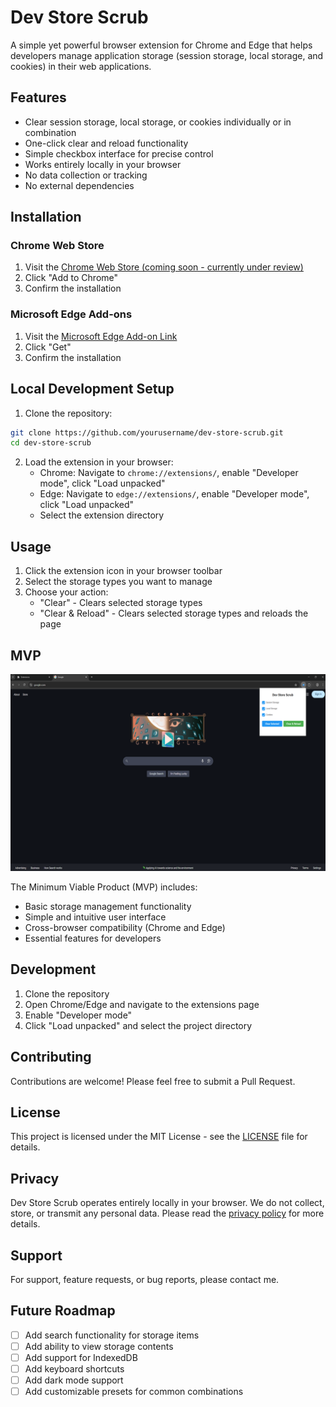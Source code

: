 # Dev Store Scrub

A simple yet powerful browser extension for Chrome and Edge that helps developers manage application storage (session storage, local storage, and cookies) in their web applications.

## Features

-   Clear session storage, local storage, or cookies individually or in combination
-   One-click clear and reload functionality
-   Simple checkbox interface for precise control
-   Works entirely locally in your browser
-   No data collection or tracking
-   No external dependencies

## Installation

### Chrome Web Store

1. Visit the [Chrome Web Store (coming soon - currently under review)](#)
2. Click "Add to Chrome"
3. Confirm the installation

### Microsoft Edge Add-ons

1. Visit the [Microsoft Edge Add-on Link](https://microsoftedge.microsoft.com/addons/detail/dev-store-scrub/abmohanoloalofiemekiciipfpcknjpp)
2. Click "Get"
3. Confirm the installation

## Local Development Setup

1. Clone the repository:

```bash
git clone https://github.com/yourusername/dev-store-scrub.git
cd dev-store-scrub
```

2. Load the extension in your browser:
    - Chrome: Navigate to `chrome://extensions/`, enable "Developer mode", click "Load unpacked"
    - Edge: Navigate to `edge://extensions/`, enable "Developer mode", click "Load unpacked"
    - Select the extension directory

## Usage

1. Click the extension icon in your browser toolbar
2. Select the storage types you want to manage
3. Choose your action:
    - "Clear" - Clears selected storage types
    - "Clear & Reload" - Clears selected storage types and reloads the page

## MVP

![Dev Store Scrub Screenshot](store-assets/screenshots/main-screenshot.png)

The Minimum Viable Product (MVP) includes:

-   Basic storage management functionality
-   Simple and intuitive user interface
-   Cross-browser compatibility (Chrome and Edge)
-   Essential features for developers

## Development

1. Clone the repository
2. Open Chrome/Edge and navigate to the extensions page
3. Enable "Developer mode"
4. Click "Load unpacked" and select the project directory

## Contributing

Contributions are welcome! Please feel free to submit a Pull Request.

## License

This project is licensed under the MIT License - see the [LICENSE](LICENSE) file for details.

## Privacy

Dev Store Scrub operates entirely locally in your browser. We do not collect, store, or transmit any personal data. Please read the [privacy policy](privacy-policy.md) for more details.

## Support

For support, feature requests, or bug reports, please contact me.

## Future Roadmap

-   [ ] Add search functionality for storage items
-   [ ] Add ability to view storage contents
-   [ ] Add support for IndexedDB
-   [ ] Add keyboard shortcuts
-   [ ] Add dark mode support
-   [ ] Add customizable presets for common combinations
